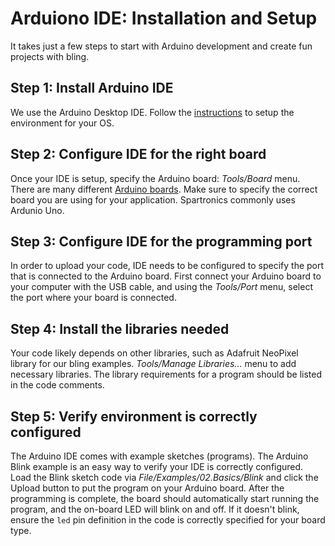 # Arduiono IDE: Installation and Setup

It takes just a few steps to start with Arduino development and
create fun projects with bling.

## Step 1: Install Arduino IDE
We use the Arduino Desktop IDE. Follow the
[instructions](https://www.arduino.cc/en/Guide/HomePage) to setup the
environment for your OS.

## Step 2: Configure IDE for the right board
Once your IDE is setup, specify the Arduino board: *Tools/Board* menu. There
are many different [Arduino boards](https://www.arduino.cc/en/Main/Products).
Make sure to specify the correct board you are using for your application.
Spartronics commonly uses Ardunio Uno.

## Step 3: Configure IDE for the programming port
In order to upload your code, IDE needs to be configured to specify the
port that is connected to the Arduino board. First connect your Arduino board
to your computer with the USB cable, and using the *Tools/Port* menu,
select the port where your board is connected.

## Step 4: Install the libraries needed
Your code likely depends on other libraries, such as Adafruit NeoPixel library
for our bling examples. *Tools/Manage Libraries...* menu to add necessary
libraries. The library requirements for a program should be listed in
the code comments.

## Step 5: Verify environment is correctly configured
The Arduino IDE comes with example sketches (programs). The Arduino Blink
example is an easy way to verify your IDE is correctly configured.
Load the Blink sketch code via *File/Examples/02.Basics/Blink*
and click the Upload button to put the program on your Arduino board.
After the programming is complete, the board should automatically start
running the program, and the on-board LED will blink on and off.
If it doesn't blink, ensure the `led` pin definition in the code is correctly
specified for your board type.